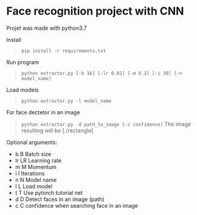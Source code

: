 Face recognition project with CNN
=================================

Projet was made with python3.7

Install
> `pip install -r requirements.txt`

Run program
> `python extractor.py [-b 16] [-lr 0.01] [-m 0.2] [-i 30] [-n model_name]`

Load models
> `python extractor.py -l model_name`

For face dectetor in an image
> `python extractor.py -d path_to_image [-c confidence]`
The image resulting will be [./rectangle]

Optional arguments:
- b B        Batch size
- lr LR      Learning rate
- m M        Momentum
- i I        Iterations
- n N        Model name
- l L        Load model
- t T        Use pytorch tutorial net
- d D        Detect faces in an image (path)
- c C        confidence when searching face in an image
